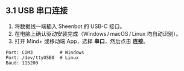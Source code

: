 ## 3.1 USB 串口连接

1. 将数据线一端插入 Sheenbot 的 USB-C 接口。  
2. 在电脑上确认驱动安装完成（Windows / macOS / Linux 均自动识别）。  
3. 打开 Mind+ 或移动端 App，选择 **串口**，然后点击 **连接**。

```plaintext
Port: COM3          # Windows
Port: /dev/ttyUSB0  # Linux
Baud: 115200

